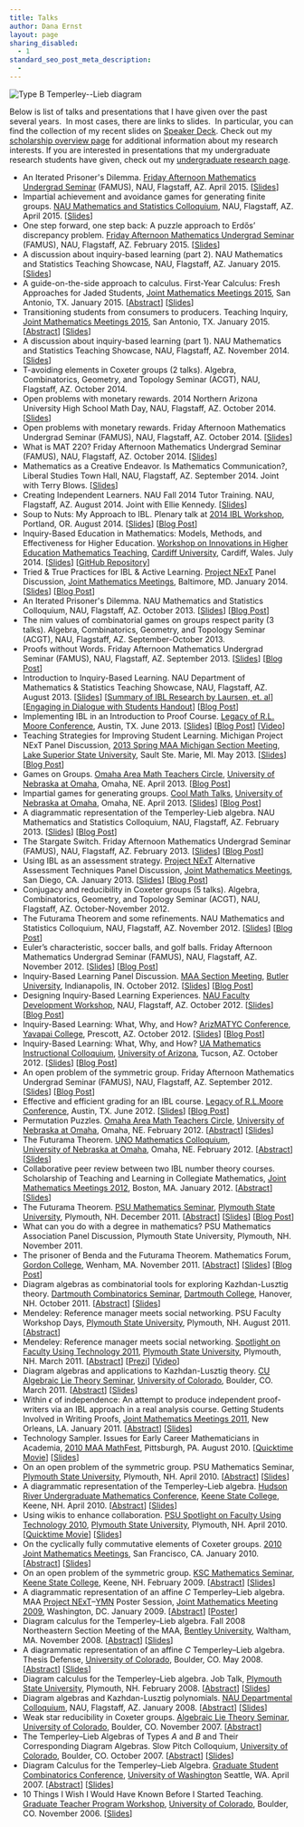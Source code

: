 ```yaml
---
title: Talks
author: Dana Ernst
layout: page
sharing_disabled:
  - 1
standard_seo_post_meta_description:
  - 
---
```

<img src="http://i2.wp.com/danaernst.com/wp-content/uploads/2012/02/Screen-Shot-2013-08-07-at-11.21.58-PM.png?w=200" alt="Type B Temperley--Lieb diagram" class="alignleft size-full wp-image-927" data-recalc-dims="1" />

Below is list of talks and presentations that I have given over the past several years.  In most cases, there are links to slides.  In particular, you can find the collection of my recent slides on [Speaker Deck][1]. Check out my [scholarship overview page][2] for additional information about my research interests. If you are interested in presentations that my undergraduate research students have given, check out my [undergraduate research page][3].

  * An Iterated Prisoner's Dilemma. [Friday Afternoon Mathematics Undergrad Seminar][4] (FAMUS), NAU, Flagstaff, AZ. April 2015. [[Slides][5]]
  * Impartial achievement and avoidance games for generating finite groups. [NAU Mathematics and Statistics Colloquium][6], NAU, Flagstaff, AZ. April 2015. [[Slides][7]] 
  * One step forward, one step back: A puzzle approach to Erdős’ discrepancy problem. [Friday Afternoon Mathematics Undergrad Seminar][4] (FAMUS), NAU, Flagstaff, AZ. February 2015. [[Slides][8]]
  * A discussion about inquiry-based learning (part 2). NAU Mathematics and Statistics Teaching Showcase, NAU, Flagstaff, AZ. January 2015. [[Slides][9]]
  * A guide-on-the-side approach to calculus. First-Year Calculus: Fresh Approaches for Jaded Students, [Joint Mathematics Meetings 2015][10], San Antonio, TX. January 2015. [[Abstract][11]] [[Slides][12]]
  * Transitioning students from consumers to producers. Teaching Inquiry, [Joint Mathematics Meetings 2015][10], San Antonio, TX. January 2015. [[Abstract][13]] [[Slides][14]]
  * A discussion about inquiry-based learning (part 1). NAU Mathematics and Statistics Teaching Showcase, NAU, Flagstaff, AZ. November 2014. [[Slides][15]]
  * T-avoiding elements in Coxeter groups (2 talks). Algebra, Combinatorics, Geometry, and Topology Seminar (ACGT), NAU, Flagstaff, AZ. October 2014.
  * Open problems with monetary rewards. 2014 Northern Arizona University High School Math Day, NAU, Flagstaff, AZ. October 2014. [[Slides][16]] 
  * Open problems with monetary rewards. Friday Afternoon Mathematics Undergrad Seminar (FAMUS), NAU, Flagstaff, AZ. October 2014. [[Slides][17]] 
  * What is MAT 220? Friday Afternoon Mathematics Undergrad Seminar (FAMUS), NAU, Flagstaff, AZ. October 2014. [[Slides][18]] 
  * Mathematics as a Creative Endeavor. Is Mathematics Communication?, Liberal Studies Town Hall, NAU, Flagstaff, AZ. September 2014. Joint with Terry Blows. [[Slides][19]] 
  * Creating Independent Learners. NAU Fall 2014 Tutor Training. NAU, Flagstaff, AZ. August 2014. Joint with Ellie Kennedy. [[Slides][20]]
  * Soup to Nuts: My Approach to IBL. Plenary talk at [2014 IBL Workshop][21], Portland, OR. August 2014. [[Slides][22]] [[Blog Post][23]]
  * Inquiry-Based Education in Mathematics: Models, Methods, and Effectiveness for Higher Education. [Workshop on Innovations in Higher Education Mathematics Teaching][24], [Cardiff University][25], Cardiff, Wales. July 2014. [[Slides][26]] [[GitHub Repository][27]]
  * Tried & True Practices for IBL & Active Learning. [Project NExT][28] Panel Discussion, [Joint Mathematics Meetings][10], Baltimore, MD. January 2014. [[Slides][29]] [[Blog Post][30]]
  * An Iterated Prisoner's Dilemma. NAU Mathematics and Statistics Colloquium, NAU, Flagstaff, AZ. October 2013. [[Slides][31]] [[Blog Post][32]]
  * The nim values of combinatorial games on groups respect parity (3 talks). Algebra, Combinatorics, Geometry, and Topology Seminar (ACGT), NAU, Flagstaff, AZ. September-October 2013.
  * Proofs without Words. Friday Afternoon Mathematics Undergrad Seminar (FAMUS), NAU, Flagstaff, AZ. September 2013. [[Slides][33]] [[Blog Post][34]]
  * Introduction to Inquiry-Based Learning. NAU Department of Mathematics & Statistics Teaching Showcase, NAU, Flagstaff, AZ. August 2013. [[Slides][35]] [[Summary of IBL Research by Laursen, et. al][36]] [[Engaging in Dialogue with Students Handout][37]] [[Blog Post][38]]
  * Implementing IBL in an Introduction to Proof Course. [Legacy of R.L. Moore Conference][39], Austin, TX. June 2013. [[Slides][40]] [[Blog Post][41]] [[Video][42]]
  * Teaching Strategies for Improving Student Learning. Michigan Project NExT Panel Discussion, [2013 Spring MAA Michigan Section Meeting][43], [Lake Superior State University][44], Sault Ste. Marie, MI. May 2013. [[Slides][45]] [[Blog Post][46]]
  * Games on Groups. [Omaha Area Math Teachers Circle][47], [University of Nebraska at Omaha][48], Omaha, NE. April 2013. [[Blog Post][49]]
  * Impartial games for generating groups. [Cool Math Talks][50], [University of Nebraska at Omaha][48], Omaha, NE. April 2013. [[Slides][51]] [[Blog Post][49]]
  * A diagrammatic representation of the Temperley-Lieb algebra. NAU Mathematics and Statistics Colloquium, NAU, Flagstaff, AZ. February 2013. [[Slides][52]] [[Blog Post][53]]
  * The Stargate Switch. Friday Afternoon Mathematics Undergrad Seminar (FAMUS), NAU, Flagstaff, AZ. February 2013. [[Slides][54]] [[Blog Post][55]]
  * Using IBL as an assessment strategy. [Project NExT][28] Alternative Assessment Techniques Panel Discussion, [Joint Mathematics Meetings][10], San Diego, CA. January 2013. [[Slides][56]] [[Blog Post][57]]
  * Conjugacy and reducibility in Coxeter groups (5 talks). Algebra, Combinatorics, Geometry, and Topology Seminar (ACGT), NAU, Flagstaff, AZ. October-November 2012.
  * The Futurama Theorem and some refinements. NAU Mathematics and Statistics Colloquium, NAU, Flagstaff, AZ. November 2012. [[Slides][58]] [[Blog Post][59]]
  * Euler’s characteristic, soccer balls, and golf balls. Friday Afternoon Mathematics Undergrad Seminar (FAMUS), NAU, Flagstaff, AZ. November 2012. [[Slides][60]] [[Blog Post][61]]
  * Inquiry-Based Learning Panel Discussion. [MAA Section Meeting][62], [Butler University][63], Indianapolis, IN. October 2012. [[Slides][64]] [[Blog Post][65]]
  * Designing Inquiry-Based Learning Experiences. [NAU Faculty Development Workshop][66], NAU, Flagstaff, AZ. October 2012. [[Slides][67]] [[Blog Post][68]]
  * Inquiry-Based Learning: What, Why, and How? [ArizMATYC Conference][69], [Yavapai College][70], Prescott, AZ. October 2012. [[Slides][71]] [[Blog Post][72]]
  * Inquiry-Based Learning: What, Why, and How? [UA Mathematics Instructional Colloquium][73], [University of Arizona][74], Tucson, AZ. October 2012. [[Slides][75]] [[Blog Post][76]]
  * An open problem of the symmetric group. Friday Afternoon Mathematics Undergrad Seminar (FAMUS), NAU, Flagstaff, AZ. September 2012. [[Slides][77]] [[Blog Post][78]]
  * Effective and efficient grading for an IBL course. [Legacy of R.L.Moore Conference][39], Austin, TX. June 2012. [[Slides][40]] [[Blog Post][40]]
  * Permutation Puzzles. [Omaha Area Math Teachers Circle][47], [University of Nebraska at Omaha][79], Omaha, NE. February 2012. [[Abstract][80]] [[Slides][81]]
  * The Futurama Theorem. [UNO Mathematics Colloquium][82],  
    [University of Nebraska at Omaha][79], Omaha, NE. February 2012. [[Abstract][83]] [[Slides][84]]
  * Collaborative peer review between two IBL number theory courses. Scholarship of Teaching and Learning in Collegiate Mathematics, [Joint Mathematics Meetings 2012][10], Boston, MA. January 2012. [[Abstract][85]] [[Slides][86]]
  * The Futurama Theorem. [PSU Mathematics Seminar][87], [Plymouth State University][88], Plymouth, NH. December 2011. [[Abstract][89]] [[Slides][90]] [[Blog Post][91]]
  * What can you do with a degree in mathematics? PSU Mathematics Association Panel Discussion, Plymouth State University, Plymouth, NH. November 2011.
  * The prisoner of Benda and the Futurama Theorem. Mathematics Forum, [Gordon College][92], Wenham, MA. November 2011. [[Abstract][93]] [[Slides][94]] [[Blog Post][95]]
  * Diagram algebras as combinatorial tools for exploring Kazhdan-Lusztig theory. [Dartmouth Combinatorics Seminar][96], [Dartmouth College][97], Hanover, NH. October 2011. [[Abstract][98]] [[Slides][99]]
  * Mendeley: Reference manager meets social networking. PSU Faculty Workshop Days, [Plymouth State University][100], Plymouth, NH. August 2011. [[Abstract][101]]
  * Mendeley: Reference manager meets social networking. [Spotlight on Faculty Using Technology 2011][102], [Plymouth State University][100], Plymouth, NH. March 2011. [[Abstract][103]] [[Prezi][104]] [[Video][105]]
  * Diagram algebras and applications to Kazhdan-Lusztig theory. [CU Algebraic Lie Theory Seminar][106], [University of Colorado][107], Boulder, CO. March 2011. [[Abstract][108]] [[Slides][109]]
  * Within $\epsilon$ of independence: An attempt to produce independent proof-writers via an IBL approach in a real analysis course. Getting Students Involved in Writing Proofs, [Joint Mathematics Meetings 2011][110], New Orleans, LA. January 2011. [[Abstract][111]] [[Slides][112]]
  * Technology Sampler. Issues for Early Career Mathematicians in Academia, [2010 MAA MathFest][113], Pittsburgh, PA. August 2010. [[Quicktime Movie][114]] [[Slides][115]]
  * On an open problem of the symmetric group. PSU Mathematics Seminar, [Plymouth State University][116], Plymouth, NH. April 2010. [[Abstract][117]] [[Slides][118]]
  * A diagrammatic representation of the Temperley&#8211;Lieb algebra. [Hudson River Undergraduate Mathematics Conference][119], [Keene State College][120], Keene, NH. April 2010. [[Abstract][121]] [[Slides][122]]
  * Using wikis to enhance collaboration. [PSU Spotlight on Faculty Using Technology 2010][123], [Plymouth State University][100], Plymouth, NH. April 2010. [[Quicktime Movie][124]] [[Slides][125]]
  * On the cyclically fully commutative elements of Coxeter groups. [2010 Joint Mathematics Meetings][126], San Francisco, CA. January 2010. [[Abstract][127]] [[Slides][128]]
  * On an open problem of the symmetric group. [KSC Mathematics Seminar][129], [Keene State College][120], Keene, NH. February 2009. [[Abstract][130]] [[Slides][131]]
  * A diagrammatic representation of an affine $C$ Temperley&#8211;Lieb algebra. MAA [Project NExT][28]&#8211;[YMN][132] Poster Session, [Joint Mathematics Meeting 2009][133], Washington, DC. January 2009. [[Abstract][134]] [[Poster][135]]
  * Diagram calculus for the Temperley&#8211;Lieb algebra. Fall 2008 Northeastern Section Meeting of the MAA, [Bentley University][136], Waltham, MA. November 2008. [[Abstract][137]] [[Slides][138]]
  * A diagrammatic representation of an affine $C$ Temperley&#8211;Lieb algebra. Thesis Defense, [University of Colorado][107], Boulder, CO. May 2008. [[Abstract][139]] [[Slides][140]]
  * Diagram calculus for the Temperley&#8211;Lieb algebra. Job Talk, [Plymouth State University][100], Plymouth, NH. February 2008. [[Abstract][141]] [[Slides][142]]
  * Diagram algebras and Kazhdan-Lusztig polynomials. [NAU Departmental Colloquium][143], NAU, Flagstaff, AZ. January 2008. [[Abstract][144]] [[Slides][145]]
  * Weak star reducibility in Coxeter groups. [Algebraic Lie Theory Seminar][146], [University of Colorado][107], Boulder, CO. November 2007. [[Abstract][147]]
  * The Temperley&#8211;Lieb Algebras of Types $A$ and $B$ and Their Corresponding Diagram Algebras. Slow Pitch Colloquium, [University of Colorado][107], Boulder, CO. October 2007. [[Abstract][148]] [[Slides][149]]
  * Diagram Calculus for the Temperley&#8211;Lieb Algebra. [Graduate Student Combinatorics Conference][150], [University of Washington][151] Seattle, WA. April 2007. [[Abstract][152]] [[Slides][153]]
  * 10 Things I Wish I Would Have Known Before I Started Teaching. [Graduate Teacher Program Workshop][154], [University of Colorado][107], Boulder, CO. November 2006. [[Slides][155]]

 [1]: https://speakerdeck.com/dcernst
 [2]: http://danaernst.com/scholarship/
 [3]: http://danaernst.com/scholarship/undergraduate-research/
 [4]: http://naumathstat.github.io/seminars/famusSpring2015/
 [5]: https://docs.google.com/presentation/d/1uAUrz_M-TxmEeyUZkOVjxoARIVfSq9Aezw4X8p8N8fY/edit?usp=sharing
 [6]: http://naumathstat.github.io/seminars/colloquiumSpring2015
 [7]: https://speakerdeck.com/dcernst/impartial-achievement-and-avoidance-games-for-generating-finite-groups
 [8]: https://speakerdeck.com/dcernst/one-step-forward-one-step-back-a-puzzle-approach-to-erdos-discrepancy-problem
 [9]: https://speakerdeck.com/dcernst/a-discussion-about-inquiry-based-learning-part-2
 [10]: http://jointmathematicsmeetings.org/jmm
 [11]: http://jointmathematicsmeetings.org/amsmtgs/2168_abstracts/1106-d5-2631.pdf
 [12]: https://speakerdeck.com/dcernst/a-guide-on-the-side-approach-to-calculus
 [13]: http://jointmathematicsmeetings.org/amsmtgs/2168_abstracts/1106-n1-2639.pdf
 [14]: https://speakerdeck.com/dcernst/transitioning-students-from-consumers-to-producers
 [15]: https://speakerdeck.com/dcernst/a-discussion-about-inquiry-based-learning
 [16]: https://speakerdeck.com/dcernst/open-problems-with-monetary-rewards-1
 [17]: https://speakerdeck.com/dcernst/open-problems-with-monetary-rewards
 [18]: https://speakerdeck.com/dcernst/what-is-mat-220
 [19]: https://speakerdeck.com/dcernst/mathematics-as-a-creative-endeavor
 [20]: https://speakerdeck.com/dcernst/creating-independent-learners
 [21]: http://www.iblworkshop.org/home.html
 [22]: https://speakerdeck.com/dcernst/soup-to-nuts-my-approach-to-ibl
 [23]: http://danaernst.com/talk-soup-to-nuts-my-approach-to-ibl
 [24]: http://mathsevents.cf.ac.uk/mathedworkshop/index.html
 [25]: http://www.cardiff.ac.uk/maths/
 [26]: https://speakerdeck.com/dcernst/inquiry-based-education-in-mathematics-models-methods-and-effectiveness-for-higher-education
 [27]: https://github.com/dcernst/IBL-CardiffWorkshop2014
 [28]: http://archives.math.utk.edu/projnext/
 [29]: https://speakerdeck.com/dcernst/tried-and-true-practices-for-ibl-and-active-learning
 [30]: http://danaernst.com/2014-joint-mathematics-meetings/
 [31]: https://docs.google.com/presentation/d/1awzIbCJATZPTw8Jjk43qIoaAAysniyKm2T8hjcLeXt0/pub?start=false&loop=false&delayms=3000
 [32]: http://danaernst.com/talk-an-iterated-prisoners-dilemma/
 [33]: https://speakerdeck.com/dcernst/proofs-without-words
 [34]: http://danaernst.com/talk-proofs-without-words/
 [35]: https://speakerdeck.com/dcernst/an-introduction-to-inquiry-based-learning
 [36]: http://danaernst.com/talks/IBLMathTwoPageSummary.pdf
 [37]: http://danaernst.com/talks/SeriesDialogue.pdf
 [38]: http://danaernst.com/talk-an-introduction-to-inquiry-based-learning/
 [39]: http://legacyrlmoore.org/events.html
 [40]: https://speakerdeck.com/dcernst/effective-and-efficient-grading-for-an-ibl-course
 [41]: http://danaernst.com/talk-implementing-ibl-in-an-introduction-to-proof-course/
 [42]: https://www.youtube.com/watch?v=OPmYqHgaBqo
 [43]: https://sites.google.com/site/2013michiganmaa/home
 [44]: http://www.lssu.edu/
 [45]: https://speakerdeck.com/dcernst/michigan-project-next-panel-discussion-on-teaching-strategies-for-improving-student-learning
 [46]: http://danaernst.com/talk-teaching-strategies-for-improving-student-learning/
 [47]: https://sites.google.com/a/unomaha.edu/omaha-math-teacher-circles/
 [48]: http://www.unomaha.edu/math/
 [49]: http://danaernst.com/talk-impartial-games-for-generating-groups/
 [50]: http://www.unomaha.edu/math/activities/coolmath.php
 [51]: https://speakerdeck.com/dcernst/impartial-games-for-generating-groups
 [52]: https://speakerdeck.com/dcernst/a-diagrammatic-representation-of-the-temperley-lieb-algebra
 [53]: http://danaernst.com/talk-a-diagrammatic-representation-of-the-temperley-lieb-algebra/
 [54]: http://danaernst.com/talks/FAMUSSpring2013/February/slides/StargateSwitch.html
 [55]: http://danaernst.com/talk-the-stargate-switch/
 [56]: https://speakerdeck.com/dcernst/using-ibl-as-an-assessment-strategy
 [57]: http://danaernst.com/talk-using-ibl-as-an-assessment-strategy/
 [58]: http://danaernst.com/talks/NAUFall2012/slides/NAUFall2012Talk.html
 [59]: http://danaernst.com/talk-the-futurama-theorem-and-some-refinements/
 [60]: https://speakerdeck.com/dcernst/eulers-characteristic-soccer-balls-and-golf-balls
 [61]: http://danaernst.com/talk-eulers-characteristic-soccer-balls-and-golf-balls/
 [62]: http://sections.maa.org/indiana/Indiana
 [63]: http://www.butler.edu/
 [64]: https://speakerdeck.com/dcernst/indiana-project-next-panel-discussion-on-inquiry-based-learning
 [65]: http://danaernst.com/talk-indiana-project-next-panel-discussion-on-inquiry-based-learning/
 [66]: http://nau.edu/faculty-development/
 [67]: https://speakerdeck.com/dcernst/designing-inquiry-based-learning-experiences
 [68]: http://danaernst.com/talk-designing-inquiry-based-learning-experiences/
 [69]: http://www.arizmatyc.org/
 [70]: http://www.yc.edu/
 [71]: https://speakerdeck.com/dcernst/inquiry-based-learning-what-why-and-how-1
 [72]: http://danaernst.com/talk-inquiry-based-learning-what-why-and-how-2/
 [73]: http://math.arizona.edu/weeklynews/poster.html?id=6666
 [74]: http://www.arizona.edu/
 [75]: https://speakerdeck.com/dcernst/inquiry-based-learning-what-why-and-how
 [76]: http://danaernst.com/talk-inquiry-based-learning-what-why-and-how/
 [77]: https://speakerdeck.com/dcernst/an-open-problem-of-the-symmetric-group
 [78]: http://danaernst.com/talk-an-open-problem-of-the-symmetric-group/
 [79]: http://www.unomaha.edu/wwwmath/
 [80]: http://danaernst.com/archive/Talks/UNOMTCAbstract.pdf
 [81]: http://speakerdeck.com/u/dcernst/p/permutation-puzzles
 [82]: http://www.unomaha.edu/wwwmath/colloquium/index.html
 [83]: http://danaernst.com/archive/Talks/UNOAbstract.pdf
 [84]: http://danaernst.com/archive/Talks/DeckJS/UNOTalk2012/UNOTalk2012.html
 [85]: http://jointmathematicsmeetings.org/amsmtgs/2138_abstracts/1077-n1-1154.pdf
 [86]: http://danaernst.com/archive/Talks/JMM2012handout.pdf
 [87]: http://www.plymouth.edu/department/math/seminars/
 [88]: http://plymouth.edu
 [89]: http://danaernst.com/archive/Talks/SeminarFall2011(Ernst).pdf
 [90]: http://danaernst.com/archive/Talks/DeckJS/PSUTalk2011/PSUTalk2011.html
 [91]: http://danaernst.com/talk-the-futurama-theorem-2/
 [92]: http://www.math-cs.gordon.edu/math.html
 [93]: http://danaernst.com/archive/Talks/GordonAbstract.pdf
 [94]: http://danaernst.com/archive/Talks/DeckJS/GordonTalk/GordonTalk.html
 [95]: http://danaernst.com/talk-the-futurama-theorem/
 [96]: http://www.math.dartmouth.edu/~comb/
 [97]: http://www.dartmouth.edu/
 [98]: http://danaernst.com/archive/Talks/DartmouthAbstract.pdf
 [99]: http://danaernst.com/archive/Talks/DartmouthTalk(handout).pdf
 [100]: http://plymouth.edu/
 [101]: http://danaernst.com/archive/Talks/PSUFacultyWorkshop2011Abstract.pdf
 [102]: http://www.plymouth.edu/online/events/2011_spotlight.html
 [103]: http://danaernst.com/archive/Talks/Spotlight2011Abstract.pdf
 [104]: http://prezi.com/jsr5w4mz9-t3/mendeley-reference-manager-meets-social-networking/
 [105]: http://plymouth.edu/online/events/2011_spotlight1/13-dana.html
 [106]: http://math.colorado.edu/~thiemn/ALTSeminar.html
 [107]: http://colorado.edu
 [108]: http://danaernst.com/archive/Talks/CULieTheory2011Abstract.pdf
 [109]: http://danaernst.com/archive/Talks/CULieTheoryTalk(handout).pdf
 [110]: http://www.ams.org/meetings/national/jmm/2125_intro.html
 [111]: http://danaernst.com/archive/Talks/JMM2011Abstract.pdf
 [112]: http://danaernst.com/archive/Talks/JMM2011(Handout).pdf
 [113]: http://www.maa.org/mathfest/
 [114]: http://danaernst.com/archive/Talks/MathFest2010.mov
 [115]: http://danaernst.com/archive/Talks/MathFest2010.pdf
 [116]: http://www.plymouth.edu
 [117]: http://danaernst.com/archive/Talks/MathematicsDepartmentSeminar(Ernst).pdf
 [118]: http://danaernst.com/archive/Talks/PSUSeminarSpring2010(handout).pdf
 [119]: https://apps.skidmore.edu/pls/apex/f?p=115:1:23020613749481192010
 [120]: http://www.keene.edu/
 [121]: http://danaernst.com/archive/Talks/HRUMC2010Abstract.pdf
 [122]: http://danaernst.com/archive/Talks/HRUMC2010Talk(handout).pdf
 [123]: http://www.plymouth.edu/online/events/spotlight_2010.html
 [124]: http://danaernst.com/archive/Talks/TechnologySpotlight2010.mov
 [125]: http://danaernst.com/archive/Talks/TechnologySpotlight2010.pdf
 [126]: http://www.ams.org/amsmtgs/2124_intro.html
 [127]: http://danaernst.com/archive/Talks/JMM2010Abstract.pdf
 [128]: http://danaernst.com/archive/Talks/JMM2010Talk(handout).pdf
 [129]: http://academics.keene.edu/math/index.htm
 [130]: http://danaernst.com/archive/Talks/KeeneStateAbstract.pdf
 [131]: http://danaernst.com/archive/Talks/KeeneStateTalk(handout).pdf
 [132]: http://concerns.youngmath.net/
 [133]: http://www.ams.org/amsmtgs/2110_intro.html
 [134]: http://danaernst.com/archive/Talks/NExTYMNPosterAbstract.pdf
 [135]: http://danaernst.com/archive/Talks/NExTYMNPoster.pdf
 [136]: http://www.bentley.edu/
 [137]: http://danaernst.com/archive/Talks/MAASectionAbstract.pdf
 [138]: http://danaernst.com/archive/Talks/MAASectionTalk(handout).pdf
 [139]: http://danaernst.com/archive/Talks/DefenseAbstract.pdf
 [140]: http://danaernst.com/archive/Talks/ErnstDefense(revised).pdf
 [141]: http://danaernst.com/archive/Talks/PSUAbstract.pdf
 [142]: http://danaernst.com/archive/Talks/PSUTalk(handout).pdf
 [143]: http://www.cens.nau.edu/Academic/Math/departmentActivities/DepartmentalColloquium.shtml
 [144]: http://danaernst.com/archive/Talks/NAUAbstract.pdf
 [145]: http://danaernst.com/archive/Talks/NAUTalk(handout).pdf
 [146]: http://math.colorado.edu/%7Ethiemn/ALTSeminar07.html
 [147]: http://danaernst.com/archive/Talks/LieTheorySeminarAbstract.pdf
 [148]: http://danaernst.com/archive/Talks/SlowPitchAbstract.pdf
 [149]: http://danaernst.com/archive/Talks/SlowPitch(Handout).pdf
 [150]: http://www.ms.uky.edu/%7Egscc/
 [151]: http://www.washington.edu/
 [152]: http://danaernst.com/archive/Talks/GSCCAbstract.pdf
 [153]: http://danaernst.com/archive/Talks/GSCC(handout).pdf
 [154]: http://www.colorado.edu/gtp/
 [155]: http://danaernst.com/archive/Talks/10Things(Handout).pdf